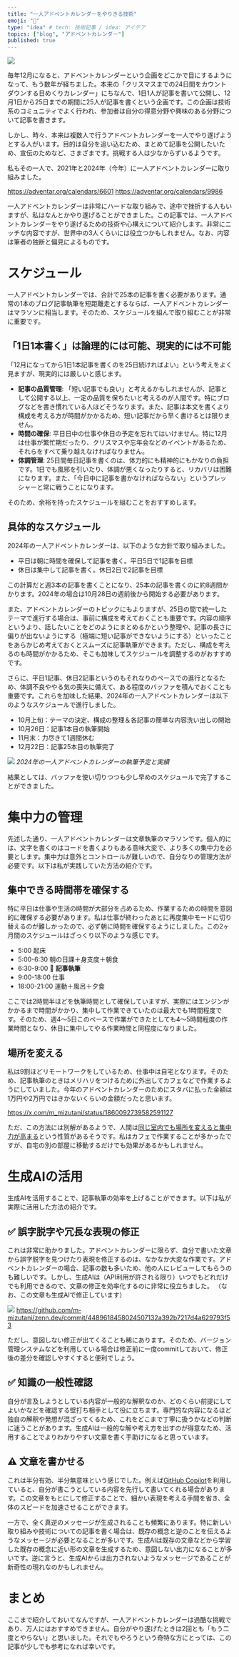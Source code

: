 ```yaml
---
title: "一人アドベントカレンダーをやりきる技術"
emoji: "🏃"
type: "idea" # tech: 技術記事 / idea: アイデア
topics: ["blog", "アドベントカレンダー"]
published: true
---
```


![](https://storage.googleapis.com/zenn-user-upload/fd4874cb26f6-20241224.jpg)

毎年12月になると、アドベントカレンダーという企画をどこかで目にするようになって、もう数年が経ちました。本来の「クリスマスまでの24日間をカウントダウンする日めくりカレンダー」にちなんで、1日1人が記事を書いて公開し、12月1日から25日までの期間に25人が記事を書くという企画です。この企画は技術系のコミュニティでよく行われ、参加者は自分の得意分野や興味のある分野について記事を書きます。

しかし、時々、本来は複数人で行うアドベントカレンダーを一人でやり遂げようとする人がいます。目的は自分を追い込むため、まとめて記事を公開したいため、宣伝のためなど、さまざまです。挑戦する人は少なからずいるようです。

私もその一人で、2021年と2024年（今年）に一人アドベントカレンダーに取り組みました。

https://adventar.org/calendars/6601
https://adventar.org/calendars/9986

一人アドベントカレンダーは非常にハードな取り組みで、途中で挫折する人もいますが、私はなんとかやり遂げることができました。この記事では、一人アドベントカレンダーをやり遂げるための技術や心構えについて紹介します。非常にニッチな内容ですが、世界中の3人くらいには役立つかもしれません。なお、内容は筆者の独断と偏見によるものです。

# スケジュール

一人アドベントカレンダーでは、合計で25本の記事を書く必要があります。通常の1本のブログ記事執筆を短距離走とするならば、一人アドベントカレンダーはマラソンに相当します。そのため、スケジュールを組んで取り組むことが非常に重要です。

## 「1日1本書く」は論理的には可能、現実的には不可能

「12月になってから1日1本記事を書くのを25日続ければよい」という考えをよく見ますが、現実的には厳しいと感じます。

- **記事の品質管理**: 「短い記事でも良い」と考えるかもしれませんが、記事として公開する以上、一定の品質を保ちたいと考えるのが人間です。特にブログなどを書き慣れている人ほどそうなります。また、記事は本文を書くより構成を考える方が時間がかかるため、短い記事だから早く書けるとは限りません。
- **時間の確保**: 平日日中の仕事や休日の予定を忘れてはいけません。特に12月は仕事が繁忙期だったり、クリスマスや忘年会などのイベントがあるため、それらをすべて乗り越えなければなりません。
- **体調管理**: 25日間毎日記事を書くのは、体力的にも精神的にもかなりの負担です。1日でも風邪を引いたり、体調が悪くなったりすると、リカバリは困難になります。また、「今日中に記事を書かなければならない」というプレッシャーと常に戦うことになります。

そのため、余裕を持ったスケジュールを組むことをおすすめします。

## 具体的なスケジュール

2024年の一人アドベントカレンダーは、以下のような方針で取り組みました。

- 平日は朝に時間を確保して記事を書く。平日5日で1記事を目標
- 休日は集中して記事を書く。休日2日で2記事を目標

この計算だと週3本の記事を書くことになり、25本の記事を書くのに約8週間かかります。2024年の場合は10月28日の週前後から開始する必要があります。

また、アドベントカレンダーのトピックにもよりますが、25日の間で統一したテーマで進行する場合は、事前に構成を考えておくことも重要です。内容の順序というより、話したいことをどのようにまとめるかという整理や、記事の長さに偏りが出ないようにする（極端に短い記事ができないようにする）といったことをあらかじめ考えておくとスムーズに記事執筆ができます。ただし、構成を考えるのも時間がかかるため、そこも加味してスケジュールを調整するのがおすすめです。

さらに、平日1記事、休日2記事というのもそれなりのペースでの進行となるため、体調不良ややる気の喪失に備えて、ある程度のバッファを積んでおくことも重要です。これらを加味した結果、2024年の一人アドベントカレンダーは以下のようなスケジュールで進行しました。

- 10月上旬：テーマの決定、構成の整理＆各記事の簡単な内容洗い出しの開始
- 10月26日：記事1本目の執筆開始
- 11月末：力尽きて1週間休む
- 12月22日：記事25本目の執筆完了

![](https://storage.googleapis.com/zenn-user-upload/3b90b2d6e07a-20241226.png)
_2024年の一人アドベントカレンダーの執筆予定と実績_

結果としては、バッファを使い切りつつも少し早めのスケジュールで完了することができました。

# 集中力の管理

先述した通り、一人アドベントカレンダーは文章執筆のマラソンです。個人的には、文字を書くのはコードを書くよりもある意味大変で、より多くの集中力を必要とします。集中力は意外とコントロールが難しいので、自分なりの管理方法が必要です。以下は私が実践していた方法の紹介です。

## 集中できる時間帯を確保する

特に平日は仕事や生活の時間が大部分を占めるため、作業するための時間を意図的に確保する必要があります。私は仕事が終わったあとに再度集中モードに切り替えるのが難しかったので、必ず朝に時間を確保するようにしました。この2ヶ月間のスケジュールはざっくり以下のような感じです。

- 5:00 起床
- 5:00-6:30 朝の日課＋身支度＋朝食
- 6:30-9:00 📝 **記事執筆**
- 9:00-18:00 仕事
- 18:00-21:00 運動＋風呂＋夕食

ここでは2時間半ほどを執筆時間として確保していますが、実際にはエンジンがかかるまで時間がかかり、集中して作業できていたのは最大でも1時間程度です。そのため、週4〜5日このペースで作業ができたとしても4〜5時間程度の作業時間となり、休日に集中してやる作業時間と同程度になりました。

## 場所を変える

私は9割ほどリモートワークをしているため、仕事中は自宅となります。そのため、記事執筆のときはメリハリをつけるために外出してカフェなどで作業するようにしていました。今年のアドベントカレンダーのためにスタバに払った金額は1万円や2万円ではきかないくらいの金額だったと思います。

https://x.com/m_mizutani/status/1860092739582591127

ただ、この方法には別解があるようで、人間は[同じ室内でも場所を変えると集中力が高まる](https://x.com/moroQma/status/1870105029035864395)という性質があるそうです。私はカフェで作業することが多かったですが、自宅の別の部屋に移動するだけでも効果があるかもしれません。

# 生成AIの活用

生成AIを活用することで、記事執筆の効率を上げることができます。以下は私が実際に活用した方法の紹介です。

## ✅️ 誤字脱字や冗長な表現の修正

これは非常に助かりました。アドベントカレンダーに限らず、自分で書いた文章から誤字脱字を見つけたり表現を修正するのは、なかなか大変な作業です。アドベントカレンダーの場合、記事の数も多いため、他の人にレビューしてもらうのも難しいです。しかし、生成AIは（API利用が許される限り）いつでもどれだけでも利用できるので、文章の修正を効率化するのに非常に役立ちました。
（なお、この文章も生成AIで修正しています）

![](https://storage.googleapis.com/zenn-user-upload/c5dbcdb4e012-20241227.png)
https://github.com/m-mizutani/zenn.dev/commit/4489618458024507132a392b7217d4a629793f53

ただし、意図しない修正が出てくることも稀にあります。そのため、バージョン管理システムなどを利用している場合は修正前に一度commitしておいて、修正後の差分を確認しやすくすると便利でしょう。

## ✅️ 知識の一般性確認

自分が言及しようとしている内容が一般的な解釈なのか、どのくらい前提にしてよいかなどを確認する壁打ち相手として役に立ちます。専門的な内容になるほど独自の解釈や発想が混ざってくるため、これをどこまで丁寧に扱うかなどの判断に迷うことがあります。生成AIは一般的な解や考え方を出すのが得意なため、活用することでよりわかりやすい文章を書く手助けになると思っています。

## ⚠️ 文章を書かせる

これは半分有効、半分無意味という感じでした。例えば[GitHub Copilot](https://github.com/features/copilot)を利用していると、自分が書こうとしている内容を先行して書いてくれる場合があります。この文章をもとにして修正することで、細かい表現を考える手間を省き、全体のスピードを加速させることができます。

一方で、全く真逆のメッセージが生成されることも頻繁にあります。特に新しい取り組みや技術についての記事を書く場合は、既存の概念と逆のことを伝えるようなメッセージが必要となることが多いです。生成AIは既存の文章などから学習した既存の概念に近い形の文章を生成するため、意図しない出力になることが多いです。逆に言うと、生成AIからは出力されないようなメッセージであることが新奇性の現れなのかもしれません。

# まとめ

ここまで紹介しておいてなんですが、一人アドベントカレンダーは過酷な挑戦であり、万人にはおすすめできません。自分がやり遂げたときは2回とも「もう二度とやらない」と思いました。それでもやろうという奇特な方にとっては、この記事が少しでも参考になれば幸いです。